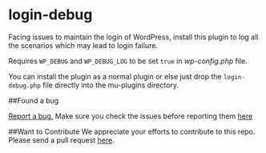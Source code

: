 # login-debug

Facing issues to maintain the login of WordPress, install this plugin to log all the scenarios
which may lead to login failure.

Requires `WP_DEBUG` and `WP_DEBUG_LOG` to be set `true` in _wp-config.php_ file.

You can install the plugin as a normal plugin or else just drop the `login-debug.php` file directly
into the mu-plugins directory.

##Found a bug

[Report a bug.](https://github.com/rtCamp/login-debug/issues/new) Make sure you check the issues before reporting them [here](https://github.com/rtCamp/login-debug/issues)

##Want to Contribute
We appreciate your efforts to contribute to this repo. Please send a pull request [here](https://github.com/rtCamp/login-debug/compare).
